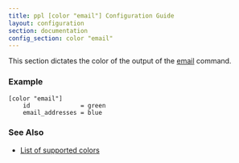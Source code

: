 ```yaml
---
title: ppl [color "email"] Configuration Guide
layout: configuration
section: documentation
config_section: color "email"
---
```


This section dictates the color of the output of the
[email](/documentation/commands/email) command.

### Example

    [color "email"]
        id              = green
        email_addresses = blue

### See Also

* [List of supported colors](/documentation/configuration/color#list_of_supported_colors)

